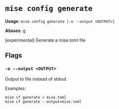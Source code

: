 # `mise config generate`

**Usage**: `mise config generate [-o --output <OUTPUT>]`

**Aliases**: g

[experimental] Generate a mise.toml file

## Flags

### `-o --output <OUTPUT>`

Output to file instead of stdout

Examples:

    mise cf generate > mise.toml
    mise cf generate --output=mise.toml
